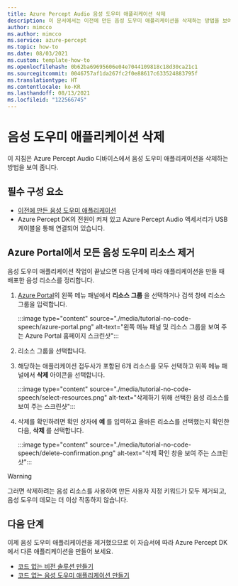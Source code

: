 ```yaml
---
title: Azure Percept Audio 음성 도우미 애플리케이션 삭제
description: 이 문서에서는 이전에 만든 음성 도우미 애플리케이션을 삭제하는 방법을 보여 줍니다.
author: mimcco
ms.author: mimcco
ms.service: azure-percept
ms.topic: how-to
ms.date: 08/03/2021
ms.custom: template-how-to
ms.openlocfilehash: 0b62ba69695606e04e7044109818c18d30ca21c1
ms.sourcegitcommit: 0046757af1da267fc2f0e88617c633524883795f
ms.translationtype: HT
ms.contentlocale: ko-KR
ms.lasthandoff: 08/13/2021
ms.locfileid: "122566745"
---
```

# <a name="delete-your-voice-assistant-application"></a>음성 도우미 애플리케이션 삭제

이 지침은 Azure Percept Audio 디바이스에서 음성 도우미 애플리케이션을 삭제하는 방법을 보여 줍니다.

## <a name="prerequisites"></a>필수 구성 요소

- [이전에 만든 음성 도우미 애플리케이션](./tutorial-no-code-speech.md)
- Azure Percept DK의 전원이 켜져 있고 Azure Percept Audio 액세서리가 USB 케이블을 통해 연결되어 있습니다.

## <a name="remove-all-voice-assistant-resources-from-the-azure-portal"></a>Azure Portal에서 모든 음성 도우미 리소스 제거

음성 도우미 애플리케이션 작업이 끝났으면 다음 단계에 따라 애플리케이션을 만들 때 배포한 음성 리소스를 정리합니다.

1. [Azure Portal](https://portal.azure.com)의 왼쪽 메뉴 패널에서 **리소스 그룹** 을 선택하거나 검색 창에 리소스 그룹을 입력합니다.

    :::image type="content" source="./media/tutorial-no-code-speech/azure-portal.png" alt-text="왼쪽 메뉴 패널 및 리소스 그룹을 보여 주는 Azure Portal 홈페이지 스크린샷":::

1. 리소스 그룹을 선택합니다.

1. 해당하는 애플리케이션 접두사가 포함된 6개 리소스를 모두 선택하고 위쪽 메뉴 패널에서 **삭제** 아이콘을 선택합니다.

    :::image type="content" source="./media/tutorial-no-code-speech/select-resources.png" alt-text="삭제하기 위해 선택한 음성 리소스를 보여 주는 스크린샷":::

1. 삭제를 확인하려면 확인 상자에 **예** 를 입력하고 올바른 리소스를 선택했는지 확인한 다음, **삭제** 를 선택합니다.

    :::image type="content" source="./media/tutorial-no-code-speech/delete-confirmation.png" alt-text="삭제 확인 창을 보여 주는 스크린샷":::

> [!WARNING]
> 그러면 삭제하려는 음성 리소스를 사용하여 만든 사용자 지정 키워드가 모두 제거되고, 음성 도우미 데모는 더 이상 작동하지 않습니다.


## <a name="next-steps"></a>다음 단계
이제 음성 도우미 애플리케이션을 제거했으므로 이 자습서에 따라 Azure Percept DK에서 다른 애플리케이션을 만들어 보세요.
- [코드 없는 비전 솔루션 만들기](./tutorial-nocode-vision.md)
- [코드 없는 음성 도우미 애플리케이션 만들기](./tutorial-no-code-speech.md)


